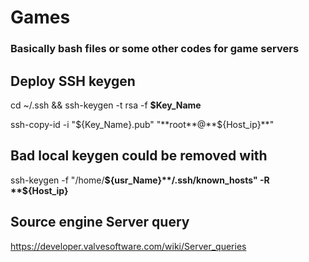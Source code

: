 # Games
### Basically bash files or some other codes for game servers



## Deploy SSH keygen
  
  cd ~/.ssh && ssh-keygen -t rsa -f **$Key_Name**
  
  ssh-copy-id -i "${Key_Name}.pub"  "**root**@**${Host_ip}**"

## Bad local keygen could be removed with
  
  ssh-keygen -f "/home/**${usr_Name}**/.ssh/known_hosts" -R **${Host_ip}**

## Source engine Server query

  https://developer.valvesoftware.com/wiki/Server_queries
